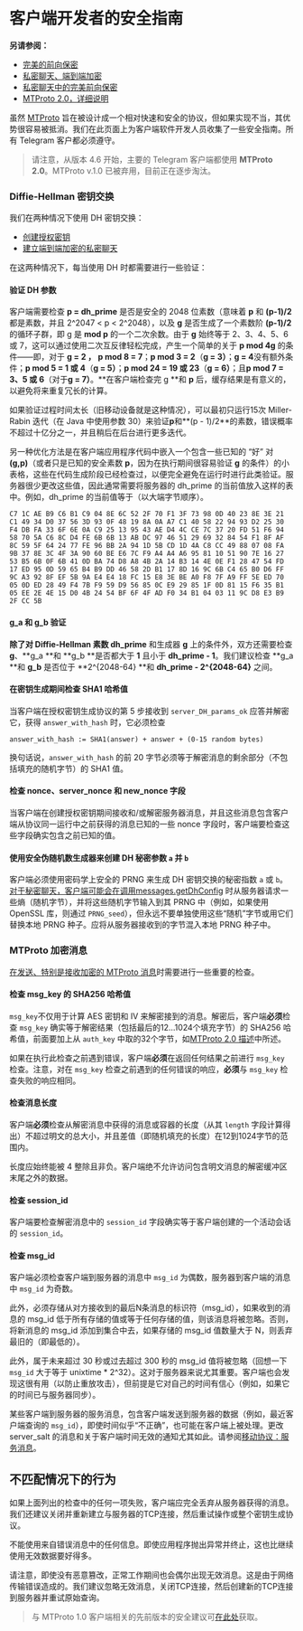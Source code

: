 # 客户端开发者的安全指南

**另请参阅：**

-   [完美的前向保密](https://core.telegram.org/api/pfs)
-   [私密聊天、端到端加密](https://core.telegram.org/api/end-to-end)
-   [私密聊天中的完美前向保密](https://core.telegram.org/api/end-to-end/pfs)
-   [MTProto 2.0，详细说明](https://core.telegram.org/mtproto/description)

虽然 [MTProto](https://core.telegram.org/mtproto) 旨在被设计成一个相对快速和安全的协议，但如果实现不当，其优势很容易被抵消。我们在此页面上为客户端软件开发人员收集了一些安全指南。所有 Telegram 客户都必须遵守。

>   请注意，从版本 4.6 开始，主要的 Telegram 客户端都使用 **MTProto 2.0**。MTProto v.1.0 已被弃用，目前正在逐步淘汰。

### Diffie-Hellman 密钥交换

我们在两种情况下使用 DH 密钥交换：

-   [创建授权密钥](https://core.telegram.org/mtproto/auth_key)
-   [建立端到端加密的私密聊天](https://core.telegram.org/api/end-to-end)

在这两种情况下，每当使用 DH 时都需要进行一些验证：

#### 验证 DH 参数

客户端需要检查 **p = dh_prime** 是否是安全的 2048 位素数（意味着 **p** 和 **(p-1)/2** 都是素数，并且 2^2047 < p < 2^2048），以及 **g** 是否生成了一个素数阶 **(p-1)/2** 的循环子群，即 g 是 **mod p** 的一个二次余数。由于 **g** 始终等于 2、3、4、5、6 或 7，这可以通过使用二次互反律轻松完成，产生一个简单的关于 **p mod 4g** 的条件——即，对于 **g = 2 ，** **p mod 8 = 7**；**p mod 3 = 2**（**g = 3）**；**g = 4**没有额外条件；**p mod 5 = 1 或 4**（**g = 5）**；**p mod 24 = 19 或 23**（**g = 6）**；且**p mod 7 = 3、5 或 6**（对于**g = 7）**。**在客户端检查完 g **和 **p** 后，缓存结果是有意义的，以避免将来重复冗长的计算。

如果验证过程时间太长（旧移动设备就是这种情况），可以最初只运行15次 Miller-Rabin 迭代（在 Java 中使用参数 30）来验证**p**和**(p - 1)/2**的素数，错误概率不超过十亿分之一，并且稍后在后台进行更多迭代。

另一种优化方法是在客户端应用程序代码中嵌入一个包含一些已知的 “好” 对 **(g,p)**（或者只是已知的安全素数 **p**，因为在执行期间很容易验证 **g** 的条件）的小表格，这些在代码生成阶段已经检查过，以便完全避免在运行时进行此类验证。服务器很少更改这些值，因此通常需要将服务器的 dh_prime 的当前值放入这样的表中。例如，dh_prime 的当前值等于（以大端字节顺序）。

```
C7 1C AE B9 C6 B1 C9 04 8E 6C 52 2F 70 F1 3F 73 98 0D 40 23 8E 3E 21 C1 49 34 D0 37 56 3D 93 0F 48 19 8A 0A A7 C1 40 58 22 94 93 D2 25 30 F4 DB FA 33 6F 6E 0A C9 25 13 95 43 AE D4 4C CE 7C 37 20 FD 51 F6 94 58 70 5A C6 8C D4 FE 6B 6B 13 AB DC 97 46 51 29 69 32 84 54 F1 8F AF 8C 59 5F 64 24 77 FE 96 BB 2A 94 1D 5B CD 1D 4A C8 CC 49 88 07 08 FA 9B 37 8E 3C 4F 3A 90 60 BE E6 7C F9 A4 A4 A6 95 81 10 51 90 7E 16 27 53 B5 6B 0F 6B 41 0D BA 74 D8 A8 4B 2A 14 B3 14 4E 0E F1 28 47 54 FD 17 ED 95 0D 59 65 B4 B9 DD 46 58 2D B1 17 8D 16 9C 6B C4 65 B0 D6 FF 9C A3 92 8F EF 5B 9A E4 E4 18 FC 15 E8 3E BE A0 F8 7F A9 FF 5E ED 70 05 0D ED 28 49 F4 7B F9 59 D9 56 85 0C E9 29 85 1F 0D 81 15 F6 35 B1 05 EE 2E 4E 15 D0 4B 24 54 BF 6F 4F AD F0 34 B1 04 03 11 9C D8 E3 B9 2F CC 5B
```

#### g_a 和 g_b 验证

**除了对 Diffie-Hellman 素数 dh_prime** 和生成器 **g** 上的条件外，双方还需要检查 **g**、**g_a **和 **g_b **是否都大于 **1** 且小于 **dh_prime - 1**。我们建议检查 **g_a **和 **g_b** 是否位于 **2^{2048-64} **和 **dh_prime - 2^{2048-64}** 之间。

#### 在密钥生成期间检查 SHA1 哈希值 

当客户端在授权密钥生成协议的第 5 步接收到 `server_DH_params_ok` 应答并解密它，获得 `answer_with_hash` 时，它必须检查

```
answer_with_hash := SHA1(answer) + answer + (0-15 random bytes)
```

换句话说，`answer_with_hash` 的前 20 字节必须等于解密消息的剩余部分（不包括填充的随机字节）的 SHA1 值。

#### 检查 nonce、server_nonce 和 new_nonce 字段

当客户端在创建授权密钥期间接收和/或解密服务器消息，并且这些消息包含客户端从协议同一运行中之前获得的消息已知的一些 nonce 字段时，客户端要检查这些字段确实包含之前已知的值。

#### 使用安全伪随机数生成器来创建 DH 秘密参数 `a` 并 `b`

客户端必须使用密码学上安全的 PRNG 来生成 DH 密钥交换的秘密指数 `a` 或 `b`。[对于秘密聊天，客户端可能会在调用messages.getDhConfig](https://core.telegram.org/method/messages.getDhConfig) 时从服务器请求一些熵（随机字节），并将这些随机字节输入到其 PRNG 中（例如，如果使用 OpenSSL 库，则通过 `PRNG_seed`），但永远不要单独使用这些“随机”字节或用它们替换本地 PRNG 种子。应将从服务器接收到的字节混入本地 PRNG 种子中。

### MTProto 加密消息

[在发送、特别是接收加密的 MTProto 消息](https://core.telegram.org/mtproto/description)时需要进行一些重要的检查。

#### 检查 msg_key 的 SHA256 哈希值

`msg_key`不仅用于计算 AES 密钥和 IV 来解密接到的消息。解密后，客户端**必须**检查 `msg_key` 确实等于解密结果（包括最后的12...1024个填充字节）的 SHA256 哈希值，前面要加上从 `auth_key` 中取的32个字节，如[MTProto 2.0 描述](https://core.telegram.org/mtproto/description#defining-aes-key-and-initialization-vector)中所述。

如果在执行此检查之前遇到错误，客户端**必须**在返回任何结果之前进行 `msg_key` 检查。注意，对在 `msg_key` 检查之前遇到的任何错误的响应，**必须**与 `msg_key` 检查失败的响应相同。

#### 检查消息长度

客户端**必须**检查从解密消息中获得的消息或容器的长度（从其 `length` 字段计算得出）不超过明文的总大小，并且差值（即随机填充的长度）在12到1024字节的范围内。

长度应始终能被 4 整除且非负。客户端绝不允许访问包含明文消息的解密缓冲区末尾之外的数据。

#### 检查 session_id

客户端要检查解密消息中的 `session_id` 字段确实等于客户端创建的一个活动会话的 `session_id`。

#### 检查 msg_id

客户端必须检查客户端到服务器的消息中 `msg_id` 为偶数，服务器到客户端的消息中 `msg_id` 为奇数。

此外，必须存储从对方接收到的最后N条消息的标识符（msg_id），如果收到的消息的 msg_id 低于所有存储的值或等于任何存储的值，则该消息将被忽略。否则，将新消息的 msg_id 添加到集合中去，如果存储的 msg_id 值数量大于 N，则丢弃最旧的（即最低的）。

此外，属于未来超过 30 秒或过去超过 300 秒的 msg_id 值将被忽略（回想一下 `msg_id` 大于等于 unixtime * 2^32）。这对于服务器来说尤其重要。客户端也会发现这很有用（以防止重放攻击），但前提是它对自己的时间有信心（例如，如果它的时间已与服务器同步）。

某些客户端到服务器的服务消息，包含客户端发送到服务器的数据（例如，最近客户端查询的 `msg_id`），即使时间似乎“不正确”，也可能在客户端上被处理。更改 server_salt 的消息和关于客户端时间无效的通知尤其如此。请参阅[移动协议：服务消息](https://core.telegram.org/mtproto/service_messages)。

## 不匹配情况下的行为

如果上面列出的检查中的任何一项失败，客户端应完全丢弃从服务器获得的消息。我们还建议关闭并重新建立与服务器的TCP连接，然后重试操作或整个密钥生成协议。

不能使用来自错误消息中的任何信息。即使应用程序抛出异常并终止，这也比继续使用无效数据要好得多。

请注意，即使没有恶意篡改，正常工作期间也会偶尔出现无效消息。这是由于网络传输错误造成的。我们建议忽略无效消息，关闭TCP连接，然后创建新的TCP连接到服务器并重试原始查询。

>   与 MTProto 1.0 客户端相关的先前版本的安全建议可[在此处](https://core.telegram.org/mtproto/security_guidelines_v1)获取。